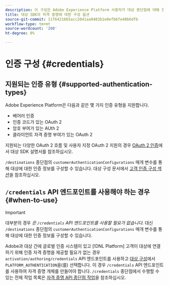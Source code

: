```yaml
---
description: 이 구성은 Adobe Experience Platform 사용자가 대상 종단점에 대해 인증하여 데이터를 활성화하는 방법을 결정합니다.
title: 대상 SDK의 자격 증명에 대한 구성 옵션
source-git-commit: 11f6421665acc2041aa9483b1e0efb6fe48b6dfb
workflow-type: tm+mt
source-wordcount: '200'
ht-degree: 0%

---
```


# 인증 구성 {#credentials}

## 지원되는 인증 유형 {#supported-authentication-types}

Adobe Experience Platform은 다음과 같은 몇 가지 인증 유형을 지원합니다.

* 베어러 인증
* 인증 코드가 있는 OAuth 2
* 암호 부여가 있는 AUth 2
* 클라이언트 자격 증명 부여가 있는 OAuth 2

지원되는 다양한 OAuth 2 흐름 및 사용자 지정 OAuth 2 지원의 경우 [OAuth 2 인증](./oauth2-authentication.md)에서 대상 SDK 설명서를 참조하십시오.

`/destinations` 종단점의 `customerAuthenticationConfigurations` 매개 변수를 통해 대상에 대한 인증 정보를 구성할 수 있습니다. 대상 구성 문서에서 [고객 인증 구성 섹션](./destination-configuration.md#customer-authentication-configurations)을 참조하십시오.

## `/credentials` API 엔드포인트를 사용해야 하는 경우 {#when-to-use}

>[!IMPORTANT]
>
>대부분의 경우 *은 `/credentials` API 엔드포인트를 사용할 필요가 없습니다.* 대신 `/destinations` 종단점의 `customerAuthenticationConfigurations` 매개 변수를 통해 대상에 대한 인증 정보를 구성할 수 있습니다.

Adobe과 대상 간에 글로벌 인증 시스템이 있고 [!DNL Platform] 고객이 대상에 연결하기 위해 인증 자격 증명을 제공할 필요가 없는 경우 `activation/authoring/credentials` API 엔드포인트를 사용하고 [대상 구성](./destination-configuration.md#destination-delivery)에서 `PLATFORM_AUTHENTICATION`을(를) 선택합니다. 이 경우 `/credentials` API 엔드포인트를 사용하여 자격 증명 개체를 만들어야 합니다. `/credentials` 종단점에서 수행할 수 있는 전체 작업 목록은 [자격 증명 API 종단점 작업](./credentials-configuration-api.md)을 참조하십시오.